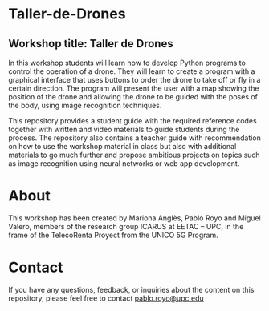 # Taller-de-Drones
## Workshop title: Taller de Drones
In this workshop students will learn how to develop Python programs to control the operation of a drone. They will learn to create a program with a graphical interface that uses buttons to order the drone to take off or fly in a certain direction. The program will present the user with a map showing the position of the drone and allowing the drone to be guided with the poses of the body, using image recognition techniques.    
     
This repository provides a student guide with the required reference codes together with written and video materials to guide students during the process.
The repository also contains a teacher guide with recommendation on how to use the workshop material in class but also with additional materials to go much further and propose ambitious projects on topics such as image recognition using neural networks or web app development.     
    
# About    
This workshop has been created by Mariona Anglès, Pablo Royo and Miguel Valero, members of the research group ICARUS at EETAC – UPC, in the frame of the TelecoRenta Proyect from the UNICO 5G Program.      
      
# Contact     
    
If you have any questions, feedback, or inquiries about the content on this repository, please feel free to contact pablo.royo@upc.edu

